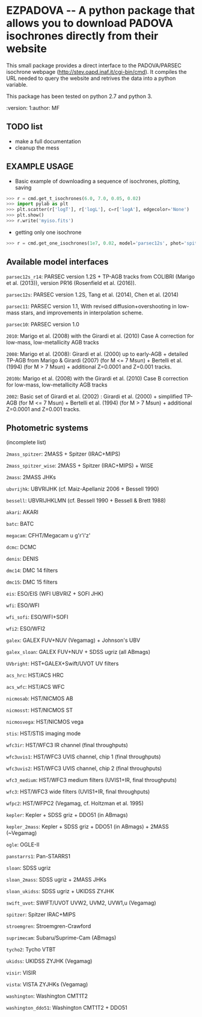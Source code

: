 EZPADOVA -- A python package that allows you to download PADOVA isochrones directly from their website
======================================================================================================

This small package provides a direct interface to the PADOVA/PARSEC isochrone webpage (http://stev.oapd.inaf.it/cgi-bin/cmd). It compiles the URL needed to query the website and retrives the data into a python variable.

This package has been tested on python 2.7 and python 3.

:version: 1:author: MF

TODO list
---------

-	make a full documentation
-	cleanup the mess

EXAMPLE USAGE
-------------

-	Basic example of downloading a sequence of isochrones, plotting, saving

```python
>>> r = cmd.get_t_isochrones(6.0, 7.0, 0.05, 0.02)
>>> import pylab as plt
>>> plt.scatter(r['logT'], r['logL'], c=r['logA'], edgecolor='None')
>>> plt.show()
>>> r.write('myiso.fits')
```

-	getting only one isochrone

```python
>>> r = cmd.get_one_isochrones(1e7, 0.02, model='parsec12s', phot='spitzer')
```

Available model interfaces
--------------------------

`parsec12s_r14`: PARSEC version 1.2S + TP-AGB tracks from COLIBRI (Marigo et al. (2013)), version PR16 (Rosenfield et al. (2016)).

`parsec12s`: PARSEC version 1.2S, Tang et al. (2014), Chen et al. (2014)

`parsec11`: PARSEC version 1.1, With revised diffusion+overshooting in low-mass stars, and improvements in interpolation scheme.

`parsec10`: PARSEC version 1.0

`2010`: Marigo et al. (2008) with the Girardi et al. (2010) Case A correction for low-mass, low-metallicity AGB tracks

`2008`: Marigo et al. (2008): Girardi et al. (2000) up to early-AGB + detailed TP-AGB from Marigo & Girardi (2007) (for M <= 7 Msun) + Bertelli et al. (1994) (for M > 7 Msun) + additional Z=0.0001 and Z=0.001 tracks.

`2010b`: Marigo et al. (2008) with the Girardi et al. (2010) Case B correction for low-mass, low-metallicity AGB tracks

`2002`: Basic set of Girardi et al. (2002) : Girardi et al. (2000) + simplified TP-AGB (for M <= 7 Msun) + Bertelli et al. (1994) (for M > 7 Msun) + additional Z=0.0001 and Z=0.001 tracks.

Photometric systems
-------------------

(incomplete list)

`2mass_spitzer`: 2MASS + Spitzer (IRAC+MIPS)

`2mass_spitzer_wise`: 2MASS + Spitzer (IRAC+MIPS) + WISE

`2mass`: 2MASS JHKs

`ubvrijhk`: UBVRIJHK (cf. Maiz-Apellaniz 2006 + Bessell 1990)

`bessell`: UBVRIJHKLMN (cf. Bessell 1990 + Bessell & Brett 1988)

`akari`: AKARI

`batc`: BATC

`megacam`: CFHT/Megacam u g'r'i'z'

`dcmc`: DCMC

`denis`: DENIS

`dmc14`: DMC 14 filters

`dmc15`: DMC 15 filters

`eis`: ESO/EIS (WFI UBVRIZ + SOFI JHK)

`wfi`: ESO/WFI

`wfi_sofi`: ESO/WFI+SOFI

`wfi2`: ESO/WFI2

`galex`: GALEX FUV+NUV (Vegamag) + Johnson's UBV

`galex_sloan`: GALEX FUV+NUV + SDSS ugriz (all ABmags)

`UVbright`: HST+GALEX+Swift/UVOT UV filters

`acs_hrc`: HST/ACS HRC

`acs_wfc`: HST/ACS WFC

`nicmosab`: HST/NICMOS AB

`nicmosst`: HST/NICMOS ST

`nicmosvega`: HST/NICMOS vega

`stis`: HST/STIS imaging mode

`wfc3ir`: HST/WFC3 IR channel (final throughputs)

`wfc3uvis1`: HST/WFC3 UVIS channel, chip 1 (final throughputs)

`wfc3uvis2`: HST/WFC3 UVIS channel, chip 2 (final throughputs)

`wfc3_medium`: HST/WFC3 medium filters (UVIS1+IR, final throughputs)

`wfc3`: HST/WFC3 wide filters (UVIS1+IR, final throughputs)

`wfpc2`: HST/WFPC2 (Vegamag, cf. Holtzman et al. 1995)

`kepler`: Kepler + SDSS griz + DDO51 (in ABmags)

`kepler_2mass`: Kepler + SDSS griz + DDO51 (in ABmags) + 2MASS (~Vegamag)

`ogle`: OGLE-II

`panstarrs1`: Pan-STARRS1

`sloan`: SDSS ugriz

`sloan_2mass`: SDSS ugriz + 2MASS JHKs

`sloan_ukidss`: SDSS ugriz + UKIDSS ZYJHK

`swift_uvot`: SWIFT/UVOT UVW2, UVM2, UVW1,u (Vegamag)

`spitzer`: Spitzer IRAC+MIPS

`stroemgren`: Stroemgren-Crawford

`suprimecam`: Subaru/Suprime-Cam (ABmags)

`tycho2`: Tycho VTBT

`ukidss`: UKIDSS ZYJHK (Vegamag)

`visir`: VISIR

`vista`: VISTA ZYJHKs (Vegamag)

`washington`: Washington CMT1T2

`washington_ddo51`: Washington CMT1T2 + DDO51

